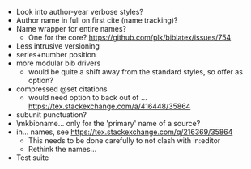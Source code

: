 - Look into author-year verbose styles?
- Author name in full on first cite (name tracking)?
- Name wrapper for entire names?
  - One for the core? https://github.com/plk/biblatex/issues/754
- Less intrusive versioning
- series+number position
- more modular bib drivers
  - would be quite a shift away from the standard styles, so offer as option?
- compressed @set citations
  - would need option to back out of ...
  https://tex.stackexchange.com/a/416448/35864
- subunit punctuation?
- \mkbibname... only for the 'primary' name of a source?
- in... names, see https://tex.stackexchange.com/q/216369/35864
  - This needs to be done carefully to not clash with in:editor
  - Rethink the names...
- Test suite